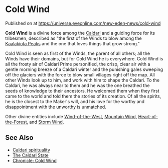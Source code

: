 # Cold Wind
Published on  at https://universe.eveonline.com/new-eden-news/cold-wind

**Cold Wind** is a divine force among the [Caldari](7unGNsrMFwIWXMMbrM2jfy)
and a guiding force for its tribesmen, described as "the first of the
Winds to blow among the [Kaalakiota Peaks](tSXx52ZNNlyu2MYXtOiMT)
and the one that loves things that grow strong."

Cold Wind is seen as first of the Winds, the parent of all others; all
the Winds have their domains, but for Cold Wind he is everywhere. Cold
Wind is all the frosty air of Caldari Prime personified, the crisp,
clear air with a gentle morning breeze of a Caldari winter and the
punishing gales sweeping off the glaciers with the force to blow small
villages right off the map. All other Winds look up to him, and work
with him to shape the Caldari. To the Caldari, he was always near to
them and he was the one breathed the seeds of knowledge to their
ancestors. He welcomed them when they first came to the world and told
them the stories of its creation. Of all the spirits, he is the closest
to the Maker's will, and his love for the worthy and disappointment with
the unworthy is unmatched.

Other divine entities include
[Wind-of-the-West](3FsbhfAVn48VZcWAXiTReI), [Mountain Wind](NEtuLo38zgFK9ZA0sGYCk),
[Heart-of-the-Forest](3zH6qMixgVJtQUgHF3KFFM), and [Storm Wind](vAU7b4dGGPGQNp6QRw6mX).

See Also
--------
- [Caldari spirituality](6ViqPOTE9TOkwWd1CL8b10)
- [The Caldari State](7unGNsrMFwIWXMMbrM2jfy)
- [Chronicle: Cold Wind](6p1dVRZb0mLS2OPFXj8eGJ)
